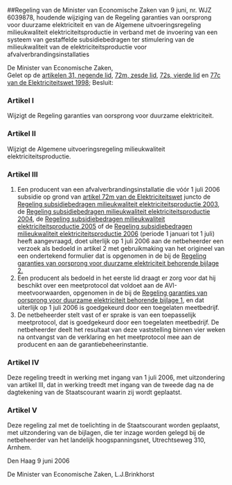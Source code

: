 <meta http-equiv='Content-Type' content='text/html; charset=utf-8' />

##Regeling van de Minister van Economische Zaken van 9 juni, nr. WJZ 6039878, houdende wijziging van de Regeling garanties van oorsprong voor duurzame elektriciteit en van de Algemene uitvoeringsregeling milieukwaliteit elektriciteitsproductie in verband met de invoering van een systeem van gestaffelde subsidiebedragen ter stimulering van de milieukwaliteit van de elektriciteitsproductie voor afvalverbrandingsinstallaties

De Minister van Economische Zaken,  
Gelet op de [artikelen 31, negende lid](../../../../../../../../../../wet/elektriciteitswet/1998/BWBR0009755/README.md), [72m, zesde lid](../../../../../../../../../../wet/elektriciteitswet/1998/BWBR0009755/README.md), [72s, vierde lid](../../../../../../../../../../wet/elektriciteitswet/1998/BWBR0009755/README.md) en [77c van de Elektriciteitswet 1998](../../../../../../../../../../wet/elektriciteitswet/1998/BWBR0009755/README.md);
Besluit:    

### Artikel  I  

Wijzigt de Regeling garanties van oorsprong voor duurzame elektriciteit.   

### Artikel  II  

Wijzigt de Algemene uitvoeringsregeling milieukwaliteit elektriciteitsproductie.   

### Artikel  III  

1.  Een producent van een afvalverbrandingsinstallatie die vóór 1 juli 2006 subsidie op grond van [artikel 72m van de Elektriciteitswet](../../../../../../../../../../wet/elektriciteitswet/1998/BWBR0009755/README.md) juncto de [Regeling subsidiebedragen milieukwaliteit elektriciteitsproductie 2003](../../../../../../../../../../ministeriele-regeling/regeling/subsidiebedragen/milieukwaliteit/elektriciteitsproductie/2003/BWBR0015186/README.md), de [Regeling subsidiebedragen milieukwaliteit elektriciteitsproductie 2004](../../../../../../../../../../ministeriele-regeling/regeling/subsidiebedragen/milieukwaliteit/elektriciteitsproductie/2004/BWBR0016121/README.md), de [Regeling subsidiebedragen milieukwaliteit elektriciteitsproductie 2005](../../../../../../../../../../ministeriele-regeling/regeling/subsidiebedragen/milieukwaliteit/elektriciteitsproductie/2005/BWBR0016122/README.md) of de [Regeling subsidiebedragen milieukwaliteit elektriciteitsproductie 2006](../../../../../../../../../../ministeriele-regeling/regeling/subsidiebedragen/milieukwaliteit/elektriciteitsproductie/2006/BWBR0016920/README.md) (periode 1 januari tot 1 juli) heeft aangevraagd, doet uiterlijk op 1 juli 2006 aan de netbeheerder een verzoek als bedoeld in artikel 2 met gebruikmaking van het origineel van een ondertekend formulier dat is opgenomen in de bij de [Regeling garanties van oorsprong voor duurzame elektriciteit behorende bijlage 2.](../../../../../../../../../../ministeriele-regeling/regeling/garanties/van/oorsprong/voor/duurzame/elektriciteit/BWBR0016021/README.md)   
2.  Een producent als bedoeld in het eerste lid draagt er zorg voor dat hij beschikt over een meetprotocol dat voldoet aan de AVI-meetvoorwaarden, opgenomen in de bij de [Regeling garanties van oorsprong voor duurzame elektriciteit behorende bijlage 1](../../../../../../../../../../ministeriele-regeling/regeling/garanties/van/oorsprong/voor/duurzame/elektriciteit/BWBR0016021/README.md), en dat uiterlijk op 1 juli 2006 is goedgekeurd door een toegelaten meetbedrijf.   
3.  De netbeheerder stelt vast of er sprake is van een toepasselijk meetprotocol, dat is goedgekeurd door een toegelaten meetbedrijf. De netbeheerder deelt het resultaat van deze vaststelling binnen vier weken na ontvangst van de verklaring en het meetprotocol mee aan de producent en aan de garantiebeheerinstantie.   

### Artikel  IV  

Deze regeling treedt in werking met ingang van 1 juli 2006, met uitzondering van artikel III, dat in werking treedt met ingang van de tweede dag na de dagtekening van de Staatscourant waarin zij wordt geplaatst.  

### Artikel  V  

Deze regeling zal met de toelichting in de Staatscourant worden geplaatst, met uitzondering van de bijlagen, die ter inzage worden gelegd bij de netbeheerder van het landelijk hoogspanningsnet, Utrechtseweg 310, Arnhem.  

Den Haag 
9 juni 2006   

De 
Minister van Economische Zaken, 
L.J.Brinkhorst   
